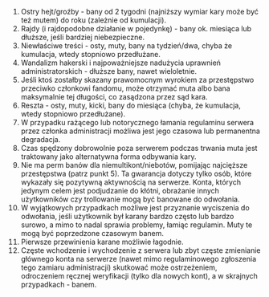 1. Ostry hejt/groźby - bany od 2 tygodni (najniższy wymiar kary może być też mutem) do roku (zależnie od kumulacji).
2. Rajdy (i rajdopodobne działanie w pojedynkę) - bany ok. miesiąca lub dłuższe, jeśli bardziej niebezpieczne.
3. Niewłaściwe treści - osty, muty, bany na tydzień/dwa, chyba że kumulacja, wtedy stopniowo przedłużane.
4. Wandalizm hakerski i najpoważniejsze nadużycia uprawnień administratorskich - dłuższe bany, nawet wieloletnie.
5. Jeśli ktoś zostałby skazany prawomocnym wyrokiem za przestępstwo przeciwko członkowi fandomu, może otrzymać muta albo bana maksymalnie tej długości, co zasądzona przez sąd kara.
6. Reszta - osty, muty, kicki, bany do miesiąca (chyba, że kumulacja, wtedy stopniowo przedłużane).
7. W przypadku rażącego lub notorycznego łamania regulaminu serwera przez członka administracji możliwa jest jego czasowa lub permanentna degradacja.
8. Czas spędzony dobrowolnie poza serwerem podczas trwania muta jest traktowany jako alternatywna forma odbywania kary.
9. Nie ma perm banów dla niemultikont/niebotów, pomijając najcięższe przestępstwa (patrz punkt 5). Ta gwarancja dotyczy tylko osób, które wykazały się pozytywną aktywnością na serwerze. Konta, których jedynym celem jest podjudzanie do kłótni, obrażanie innych użytkowników czy trollowanie mogą być banowane do odwołania.
10. W wyjątkowych przypadkach możliwe jest przyznanie wyciszenia do odwołania, jeśli użytkownik był karany bardzo często lub bardzo surowo, a mimo to nadal sprawia problemy, łamiąc regulamin. Muty te mogą być poprzedzone czasowym banem.
11. Pierwsze przewinienia karane możliwie łagodnie.
12. Częste wchodzenie i wychodzenie z serwera lub zbyt częste zmienianie głównego konta na serwerze (nawet mimo regulaminowego zgłoszenia tego zamiaru administracji) skutkować może ostrzeżeniem, odroczeniem ręcznej weryfikacji (tylko dla nowych kont), a w skrajnych przypadkach - banem.
